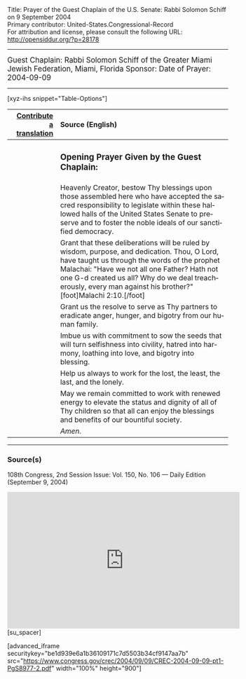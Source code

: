 <html>
<head></head>
<body>
Title: Prayer of the Guest Chaplain of the U.S. Senate: Rabbi Solomon Schiff on 9 September 2004<br />
Primary contributor: United-States.Congressional-Record<br />
For attribution and license, please consult the following URL: <a href="http://opensiddur.org/?p=28178">http://opensiddur.org/?p=28178</a>
<p />
<hr />

<div class="english" lang="en" style="font-size:1.2em;">
Guest Chaplain: Rabbi Solomon Schiff of the Greater Miami Jewish Federation, Miami, Florida
Sponsor: 
Date of Prayer: 2004-09-09
</div>

<hr />

[xyz-ihs snippet="Table-Options"]<table style="margin-left: auto; margin-right: auto;" class="draggable">
<thead><tr><th id="x" style="text-align: right;"><a href="/translate/" target="_blank" rel="noopener">Contribute a translation</a></th><th style="text-align: left;">Source (English)</th></tr></thead>
<tbody>
<tr><td style="vertical-align:top;">
<div class="liturgy" lang="he">

</span></div></td>
 
<td style="vertical-align:top;">
<div class="english" lang="en">
<h3>Opening Prayer Given by the Guest Chaplain:</h3>
</div></td></tr>

<tr><td style="vertical-align:top;">
<div class="liturgy" lang="he">

</span></div></td>
 
<td style="vertical-align:top;">
<div class="english" lang="en">
Heavenly Creator, 
bestow Thy blessings 
upon those assembled here 
who have accepted the sacred responsibility to legislate 
within these hallowed halls of the United States Senate 
to preserve 
and to foster 
the noble ideals 
of our sanctified democracy.
</div></td></tr>


<tr><td style="vertical-align:top;">
<div class="liturgy" lang="he">

</span></div></td>
 
<td style="vertical-align:top;">
<div class="english" lang="en">
Grant that these deliberations 
will be ruled by wisdom, 
purpose, 
and dedication. 
Thou, O Lord, 
have taught us through the words of the prophet Malachai: 
"Have we not all one Father? 
Hath not one G-d created us all? 
Why do we deal treacherously, 
every man against his brother?"[foot]Malachi 2:10.[/foot]
</div></td></tr>


<tr><td style="vertical-align:top;">
<div class="liturgy" lang="he">

</span></div></td>
 
<td style="vertical-align:top;">
<div class="english" lang="en">
Grant us the resolve 
to serve as Thy partners 
to eradicate anger, 
hunger, 
and bigotry 
from our human family. 
</div></td></tr>


<tr><td style="vertical-align:top;">
<div class="liturgy" lang="he">

</span></div></td>
 
<td style="vertical-align:top;">
<div class="english" lang="en">
Imbue us with commitment 
to sow the seeds
that will turn selfishness into civility, 
hatred into harmony, 
loathing into love, 
and bigotry into blessing. 
</div></td></tr>


<tr><td style="vertical-align:top;">
<div class="liturgy" lang="he">

</span></div></td>
 
<td style="vertical-align:top;">
<div class="english" lang="en">
Help us always 
to work for the lost, 
the least, 
the last, 
and the lonely. 
</div></td></tr>


<tr><td style="vertical-align:top;">
<div class="liturgy" lang="he">

</span></div></td>
 
<td style="vertical-align:top;">
<div class="english" lang="en">
May we remain committed 
to work with renewed energy 
to elevate the status 
and dignity 
of all of Thy children 
so that all 
can enjoy the blessings 
and benefits 
of our bountiful society.
</div></td></tr>


<tr><td style="vertical-align:top;">
<div class="liturgy" lang="he">

</span></div></td>
 
<td style="vertical-align:top;">
<div class="english" lang="en">
<em>Amen</em>.
</div></td></tr>
</tbody></table>

<hr />

<h3>Source(s)</h3>

108th Congress, 2nd Session
Issue: Vol. 150, No. 106 — Daily Edition (September 9, 2004)

<iframe width=530 height=312 src='https://www.c-span.org/video/standalone/?c4502189/rabbi-solomon-schiff-greater-miami-jewish-federation' allowfullscreen='allowfullscreen' frameborder=0></iframe>[su_spacer]

[advanced_iframe securitykey="be1d939e6a1b36109171c7d5503b34cf9147aa7b" src="https://www.congress.gov/crec/2004/09/09/CREC-2004-09-09-pt1-PgS8977-2.pdf" width="100%" height="900"]
</body>
</html>
